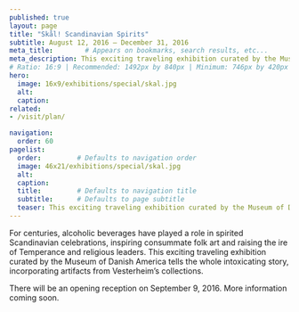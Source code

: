```yaml
---
published: true
layout: page
title: "Skål! Scandinavian Spirits"
subtitle: August 12, 2016 – December 31, 2016
meta_title:        # Appears on bookmarks, search results, etc...
meta_description: This exciting traveling exhibition curated by the Museum of Danish America tells the story of alcoholic beverages in Scandianvia and Scandinavian-America, incorporating artifacts from Vesterheim’s collections.
# Ratio: 16:9 | Recommended: 1492px by 840px | Minimum: 746px by 420px
hero:
  image: 16x9/exhibitions/special/skal.jpg
  alt:
  caption:
related:
- /visit/plan/

navigation:
  order: 60
pagelist:
  order:         # Defaults to navigation order
  image: 46x21/exhibitions/special/skal.jpg
  alt:
  caption: 
  title:         # Defaults to navigation title
  subtitle:      # Defaults to page subtitle
  teaser: This exciting traveling exhibition curated by the Museum of Danish America tells the story of alcoholic beverages in Scandianvia and Scandinavian-America, incorporating artifacts from Vesterheim’s collections.
---
```

For centuries, alcoholic beverages have played a role in spirited Scandinavian celebrations, inspiring consummate folk art and raising the ire of Temperance and religious leaders. This exciting traveling exhibition curated by the Museum of Danish America tells the whole intoxicating story, incorporating artifacts from Vesterheim’s collections.

There will be an opening reception on September 9, 2016. More information coming soon.